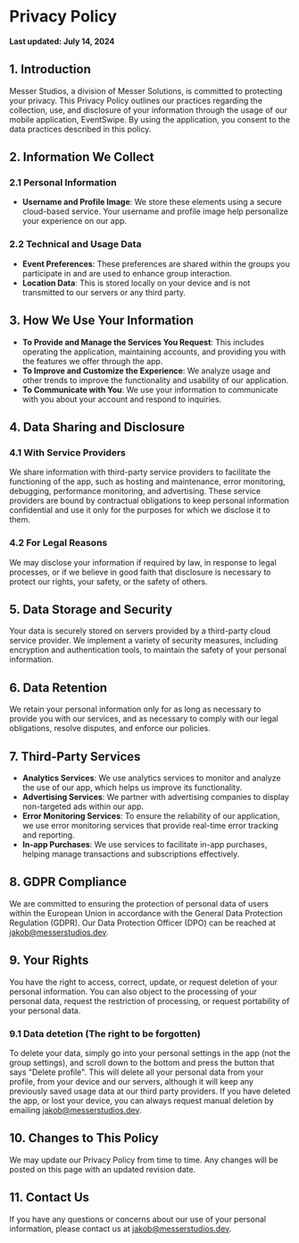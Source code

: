 # Privacy Policy

**Last updated: July 14, 2024**

## 1. Introduction

Messer Studios, a division of Messer Solutions, is committed to protecting your privacy. This Privacy Policy outlines our practices regarding the collection, use, and disclosure of your information through the usage of our mobile application, EventSwipe. By using the application, you consent to the data practices described in this policy.

## 2. Information We Collect

### 2.1 Personal Information

- **Username and Profile Image**: We store these elements using a secure cloud-based service. Your username and profile image help personalize your experience on our app.

### 2.2 Technical and Usage Data

- **Event Preferences**: These preferences are shared within the groups you participate in and are used to enhance group interaction.
- **Location Data**: This is stored locally on your device and is not transmitted to our servers or any third party.

## 3. How We Use Your Information

- **To Provide and Manage the Services You Request**: This includes operating the application, maintaining accounts, and providing you with the features we offer through the app.
- **To Improve and Customize the Experience**: We analyze usage and other trends to improve the functionality and usability of our application.
- **To Communicate with You**: We use your information to communicate with you about your account and respond to inquiries.

## 4. Data Sharing and Disclosure

### 4.1 With Service Providers

We share information with third-party service providers to facilitate the functioning of the app, such as hosting and maintenance, error monitoring, debugging, performance monitoring, and advertising. These service providers are bound by contractual obligations to keep personal information confidential and use it only for the purposes for which we disclose it to them.

### 4.2 For Legal Reasons

We may disclose your information if required by law, in response to legal processes, or if we believe in good faith that disclosure is necessary to protect our rights, your safety, or the safety of others.

## 5. Data Storage and Security

Your data is securely stored on servers provided by a third-party cloud service provider. We implement a variety of security measures, including encryption and authentication tools, to maintain the safety of your personal information.

## 6. Data Retention

We retain your personal information only for as long as necessary to provide you with our services, and as necessary to comply with our legal obligations, resolve disputes, and enforce our policies.

## 7. Third-Party Services

- **Analytics Services**: We use analytics services to monitor and analyze the use of our app, which helps us improve its functionality.
- **Advertising Services**: We partner with advertising companies to display non-targeted ads within our app.
- **Error Monitoring Services**: To ensure the reliability of our application, we use error monitoring services that provide real-time error tracking and reporting.
- **In-app Purchases**: We use services to facilitate in-app purchases, helping manage transactions and subscriptions effectively.

## 8. GDPR Compliance

We are committed to ensuring the protection of personal data of users within the European Union in accordance with the General Data Protection Regulation (GDPR). Our Data Protection Officer (DPO) can be reached at jakob@messerstudios.dev.

## 9. Your Rights

You have the right to access, correct, update, or request deletion of your personal information. You can also object to the processing of your personal data, request the restriction of processing, or request portability of your personal data.

### 9.1 Data detetion (The right to be forgotten)

To delete your data, simply go into your personal settings in the app (not the group settings), and scroll down to the bottom and press the button that says "Delete profile". This will delete all your personal data from your profile, from your device and our servers, although it will keep any previously saved usage data at our third party providers. If you have deleted the app, or lost your device, you can always request manual deletion by emailing jakob@messerstudios.dev.

## 10. Changes to This Policy

We may update our Privacy Policy from time to time. Any changes will be posted on this page with an updated revision date.

## 11. Contact Us

If you have any questions or concerns about our use of your personal information, please contact us at jakob@messerstudios.dev.
